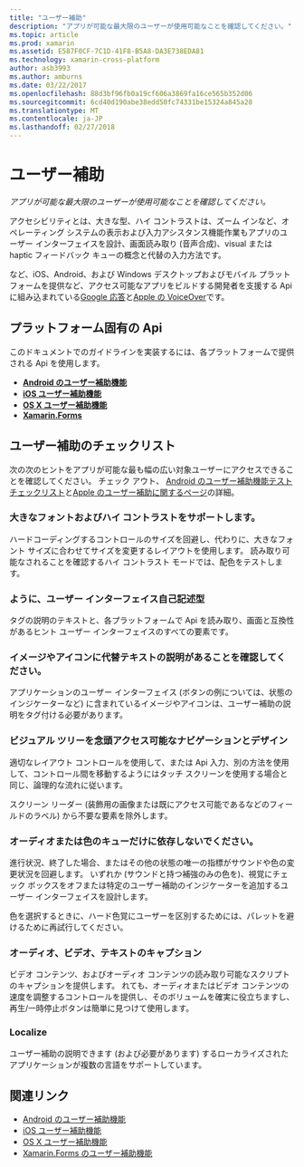 ```yaml
---
title: "ユーザー補助"
description: "アプリが可能な最大限のユーザーが使用可能なことを確認してください。"
ms.topic: article
ms.prod: xamarin
ms.assetid: E587F0CF-7C1D-41F8-B5A8-DA3E738EDA81
ms.technology: xamarin-cross-platform
author: asb3993
ms.author: amburns
ms.date: 03/22/2017
ms.openlocfilehash: 88d3bf96fb0a19cf606a3869fa16ce565b352d06
ms.sourcegitcommit: 6cd40d190abe38edd50fc74331be15324a845a28
ms.translationtype: MT
ms.contentlocale: ja-JP
ms.lasthandoff: 02/27/2018
---
```

# <a name="accessibility"></a>ユーザー補助

_アプリが可能な最大限のユーザーが使用可能なことを確認してください。_

アクセシビリティとは、大きな型、ハイ コントラストは、ズーム インなど、オペレーティング システムの表示および入力アシスタンス機能作業もアプリのユーザー インターフェイスを設計、画面読み取り (音声合成)、visual または haptic フィードバック キューの概念と代替の入力方法です。

など、iOS、Android、および Windows デスクトップおよびモバイル プラットフォームを提供など、アクセス可能なアプリをビルドする開発者を支援する Api に組み込まれている[Google 応答](https://play.google.com/store/apps/details?id=com.google.android.marvin.talkback)と[Apple の VoiceOver](http://www.apple.com/accessibility/ios/voiceover/)です。

## <a name="platform-specific-apis"></a>プラットフォーム固有の Api

このドキュメントでのガイドラインを実装するには、各プラットフォームで提供される Api を使用します。

- [**Android のユーザー補助機能**](~/android/app-fundamentals/accessibility.md)
- [**iOS ユーザー補助機能**](~/ios/app-fundamentals/accessibility.md)
- [**OS X ユーザー補助機能**](~/mac/app-fundamentals/accessibility.md)
- [**Xamarin.Forms**](~/xamarin-forms/app-fundamentals/accessibility/index.md)

<a name="checklist" />

## <a name="accessibility-checklist"></a>ユーザー補助のチェックリスト

次の次のヒントをアプリが可能な最も幅の広い対象ユーザーにアクセスできることを確認してください。 チェック アウト、 [Android のユーザー補助機能テスト チェックリスト](http://developer.android.com/training/accessibility/testing.html)と[Apple のユーザー補助に関するページ](http://www.apple.com/accessibility/)の詳細。

### <a name="support-large-fonts-and-high-contrast"></a>大きなフォントおよびハイ コントラストをサポートします。

ハードコーディングするコントロールのサイズを回避し、代わりに、大きなフォント サイズに合わせてサイズを変更するレイアウトを使用します。
読み取り可能なされることを確認するハイ コントラスト モードでは、配色をテストします。

### <a name="make-the-user-interface-self-describing"></a>ように、ユーザー インターフェイス自己記述型

タグの説明のテキストと、各プラットフォームで Api を読み取り、画面と互換性があるヒント ユーザー インターフェイスのすべての要素です。

### <a name="ensure-that-images-and-icons-have-an-alternate-text-description"></a>イメージやアイコンに代替テキストの説明があることを確認してください。

アプリケーションのユーザー インターフェイス (ボタンの例については、状態のインジケーターなど) に含まれているイメージやアイコンは、ユーザー補助の説明をタグ付ける必要があります。

### <a name="design-the-visual-tree-with-accessible-navigation-in-mind"></a>ビジュアル ツリーを念頭アクセス可能なナビゲーションとデザイン

適切なレイアウト コントロールを使用して、または Api 入力、別の方法を使用して、コントロール間を移動するようにはタッチ スクリーンを使用する場合と同じ、論理的な流れに従います。

スクリーン リーダー (装飾用の画像または既にアクセス可能であるなどのフィールドのラベル) から不要な要素を除外します。

### <a name="dont-rely-on-audio-or-color-cues-alone"></a>オーディオまたは色のキューだけに依存しないでください。

進行状況、終了した場合、またはその他の状態の唯一の指標がサウンドや色の変更状況を回避します。 いずれか (サウンドと持つ補強のみの色を)、視覚にチェック ボックスをオフまたは特定のユーザー補助のインジケーターを追加するユーザー インターフェイスを設計します。

色を選択するときに、ハード色覚にユーザーを区別するためには、パレットを避けるために再試行してください。

### <a name="captioning-for-video-text-for-audio"></a>オーディオ、ビデオ、テキストのキャプション

ビデオ コンテンツ、およびオーディオ コンテンツの読み取り可能なスクリプトのキャプションを提供します。 れても、オーディオまたはビデオ コンテンツの速度を調整するコントロールを提供し、そのボリュームを確実に役立ちますし、再生/一時停止ボタンは簡単に見つけて使用します。

### <a name="localize"></a>Localize

ユーザー補助の説明できます (および必要があります) するローカライズされたアプリケーションが複数の言語をサポートしています。



## <a name="related-links"></a>関連リンク

- [Android のユーザー補助機能](~/android/app-fundamentals/accessibility.md)
- [iOS ユーザー補助機能](~/ios/app-fundamentals/accessibility.md)
- [OS X ユーザー補助機能](~/mac/app-fundamentals/accessibility.md)
- [Xamarin.Forms のユーザー補助機能](~/xamarin-forms/app-fundamentals/accessibility/index.md)

